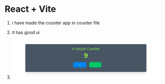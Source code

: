 # React + Vite

1. i have made the counter app in counter file 
2. it has good ui

3.  <img src="./src/counter app.PNG" alt="" />